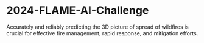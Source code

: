 # 2024-FLAME-AI-Challenge
Accurately and reliably predicting the 3D picture of spread of wildfires is crucial for effective fire management, rapid response, and mitigation efforts.
